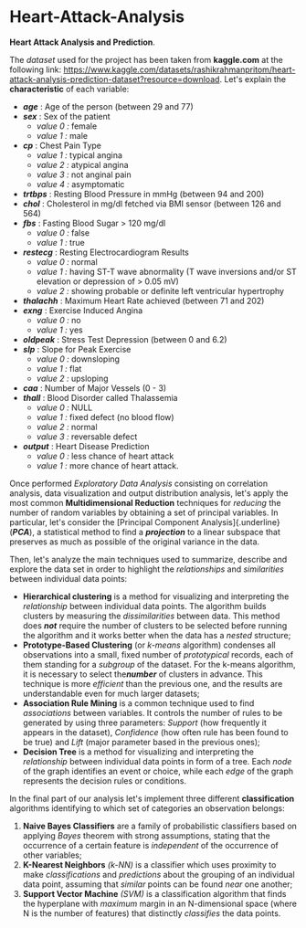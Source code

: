# Heart-Attack-Analysis

**Heart Attack Analysis and Prediction**.

The *dataset* used for the project has been taken from **kaggle.com** at the
following link: <https://www.kaggle.com/datasets/rashikrahmanpritom/heart-attack-analysis-prediction-dataset?resource=download>.
Let's explain the **characteristic** of each variable:
-   ***age*** : Age of the person (between 29 and 77)
-   ***sex*** : Sex of the patient
    -   *value 0 :* female
    -   *value 1 :* male
-   ***cp*** : Chest Pain Type
    -   *value 1 :* typical angina
    -   *value 2 :* atypical angina
    -   *value 3 :* not anginal pain
    -   *value 4 :* asymptomatic
-   ***trtbps*** : Resting Blood Pressure in mmHg (between 94 and 200)
-   ***chol*** : Cholesterol in mg/dl fetched via BMI sensor (between
    126 and 564)
-   ***fbs*** : Fasting Blood Sugar \> 120 mg/dl
    -   *value 0 :* false
    -   *value 1 :* true
-   ***restecg*** : Resting Electrocardiogram Results
    -   *value 0 :* normal
    -   *value 1 :* having ST-T wave abnormality (T wave inversions
        and/or ST elevation or depression of \> 0.05 mV)
    -   *value 2 :* showing probable or definite left ventricular
        hypertrophy
-   ***thalachh*** : Maximum Heart Rate achieved (between 71 and 202)
-   ***exng*** : Exercise Induced Angina
    -   *value 0 :* no
    -   *value 1 :* yes
-   ***oldpeak*** : Stress Test Depression (between 0 and 6.2)
-   ***slp*** : Slope for Peak Exercise
    -   *value 0 :* downsloping
    -   *value 1 :* flat
    -   *value 2 :* upsloping
-   ***caa*** : Number of Major Vessels (0 - 3)
-   ***thall*** : Blood Disorder called Thalassemia
    -   *value 0 :* NULL
    -   *value 1 :* fixed defect (no blood flow)
    -   *value 2 :* normal
    -   *value 3 :* reversable defect
-   ***output*** : Heart Disease Prediction
    -   *value 0 :* less chance of heart attack
    -   *value 1 :* more chance of heart attack.

Once performed *Exploratory Data Analysis* consisting on correlation analysis, data visualization and output distribution analysis, let's apply the most common **Multidimensional Reduction** techniques for *reducing* the number of random variables by obtaining a set of principal variables. In particular, let's consider the [Principal Component Analysis]{.underline} (***PCA***), a statistical method to find a ***projection*** to a linear subspace that preserves as much as possible of the original variance in the data. 

Then, let's analyze the main techniques used to summarize, describe and explore the data set in order to highlight the *relationships* and *similarities* between individual data points:
* **Hierarchical clustering** is a method for visualizing and interpreting the *relationship* between individual data points. The algorithm builds clusters by measuring the *dissimilarities* between data. This method does ***not*** require the number of clusters to be selected before running the algorithm and it works better when the data has a *nested* structure;
* **Prototype-Based Clustering** (or *k-means* algorithm) condenses all observations into a small, fixed number of *prototypical* records, each of them standing for a *subgroup* of the dataset. For the k-means algorithm, it is necessary to select the***number*** of clusters in advance. This technique is more *efficient* than the previous one, and the results are understandable even for much larger datasets;
* **Association Rule Mining** is a common technique used to find *associations* between variables. It controls the number of rules to be generated by using three parameters: *Support* (how frequently it appears in the dataset), *Confidence* (how often rule has been found to be true) and *Lift* (major parameter based in the previous ones);
* **Decision Tree** is a method for visualizing and interpreting the *relationship* between individual data points in form of a tree. Each *node* of the graph identifies an event or choice, while each *edge* of the graph represents the decision rules or conditions.

In the final part of our analysis let's implement three different **classification** algorithms identifying to which set of categories an observation belongs:
1. **Naive Bayes Classifiers** are a family of probabilistic classifiers based on applying *Bayes* theorem with strong assumptions, stating that the occurrence of a certain feature is *independent* of the occurrence of other variables;
2. **K-Nearest Neighbors** *(k-NN)* is a classifier which uses proximity to make *classifications* and *predictions* about the grouping of an individual data point, assuming that *similar* points can be found *near* one another;
3. **Support Vector Machine** *(SVM)* is a classification algorithm that finds the hyperplane with *maximum* margin in an N-dimensional space (where N is the number of features) that distinctly *classifies* the data points.
